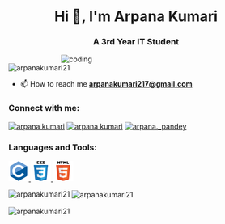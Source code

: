 <h1 align="center">Hi 👋, I'm Arpana Kumari</h1>
<h3 align="center">A 3rd Year IT Student</h3>

<img align="right" alt="coding" width="400" src="https://encrypted-tbn0.gstatic.com/images?q=tbn:ANd9GcRO_DiG4xAUqU0OrwJqu1Py4Tk3n2UUCtTN9Q&usqp=CAU">

<p align="left"> <img src="https://komarev.com/ghpvc/?username=arpanakumari21&label=Profile%20views&color=0e75b6&style=flat" alt="arpanakumari21" /> </p>

- 📫 How to reach me **arpanakumari217@gmail.com**

<h3 align="left">Connect with me:</h3>
<p align="left">
<a href="https://linkedin.com/in/arpana kumari" target="blank"><img align="center" src="https://raw.githubusercontent.com/rahuldkjain/github-profile-readme-generator/master/src/images/icons/Social/linked-in-alt.svg" alt="arpana kumari" height="30" width="40" /></a>
<a href="https://fb.com/arpana kumari" target="blank"><img align="center" src="https://raw.githubusercontent.com/rahuldkjain/github-profile-readme-generator/master/src/images/icons/Social/facebook.svg" alt="arpana kumari" height="30" width="40" /></a>
<a href="https://instagram.com/arpana._pandey" target="blank"><img align="center" src="https://raw.githubusercontent.com/rahuldkjain/github-profile-readme-generator/master/src/images/icons/Social/instagram.svg" alt="arpana._pandey" height="30" width="40" /></a>
</p>

<h3 align="left">Languages and Tools:</h3>
<p align="left"> <a href="https://www.cprogramming.com/" target="_blank" rel="noreferrer"> <img src="https://raw.githubusercontent.com/devicons/devicon/master/icons/c/c-original.svg" alt="c" width="40" height="40"/> </a> <a href="https://www.w3schools.com/css/" target="_blank" rel="noreferrer"> <img src="https://raw.githubusercontent.com/devicons/devicon/master/icons/css3/css3-original-wordmark.svg" alt="css3" width="40" height="40"/> </a> <a href="https://www.w3.org/html/" target="_blank" rel="noreferrer"> <img src="https://raw.githubusercontent.com/devicons/devicon/master/icons/html5/html5-original-wordmark.svg" alt="html5" width="40" height="40"/> </a> </p>

<p><img align="left" src="https://github-readme-stats.vercel.app/api/top-langs?username=arpanakumari21&show_icons=true&locale=en&layout=compact" alt="arpanakumari21" /></p>

<p>&nbsp;<img align="center" src="https://github-readme-stats.vercel.app/api?username=arpanakumari21&show_icons=true&locale=en" alt="arpanakumari21" /></p>

<p><img align="center" src="https://github-readme-streak-stats.herokuapp.com/?user=arpanakumari21&" alt="arpanakumari21" /></p>
